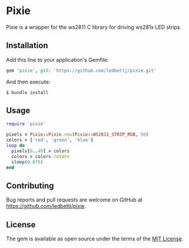 # Pixie

Pixie is a wrapper for the ws2811 C library for driving ws281x LED strips.

## Installation

Add this line to your application's Gemfile:

```ruby
gem 'pixie', git: 'https://github.com/ledbettj/pixie.git'
```

And then execute:

    $ bundle install

## Usage

```ruby
require 'pixie'

pixels = Pixie::Pixie.new(Pixie::WS2811_STRIP_RGB, 50)
colors = ['red', 'green', 'blue']
loop do
  pixels[0..49] = colors
  colors = colors.rotate
  sleep(0.075)
end
```

## Contributing

Bug reports and pull requests are welcome on GitHub at https://github.com/ledbettj/pixie.

## License

The gem is available as open source under the terms of the [MIT License](https://opensource.org/licenses/MIT).
